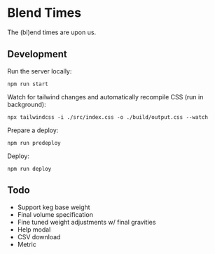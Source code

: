 # Blend Times

The (bl)end times are upon us.

## Development

Run the server locally:

```
npm run start
```

Watch for tailwind changes and automatically recompile CSS (run in background):

```
npx tailwindcss -i ./src/index.css -o ./build/output.css --watch
```

Prepare a deploy:

```
npm run predeploy
```

Deploy:

```
npm run deploy
```

## Todo

* Support keg base weight
* Final volume specification
* Fine tuned weight adjustments w/ final gravities
* Help modal
* CSV download
* Metric